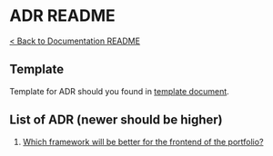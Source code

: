 # ADR README
[< Back to Documentation README](../README.md)

## Template
Template for ADR should you found in [template document](template.md).

## List of ADR (newer should be higher)
1. [Which framework will be better for the frontend of the portfolio?](001-which-framework-frontend)